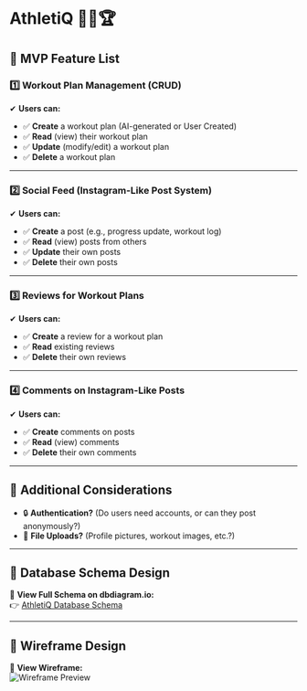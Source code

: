 # **AthletiQ** 🏋️‍♂️🏆  

## **📌 MVP Feature List**  

### **1️⃣ Workout Plan Management (CRUD)**  
✔ **Users can:**  
- ✅ **Create** a workout plan (AI-generated or User Created)  
- ✅ **Read** (view) their workout plan  
- ✅ **Update** (modify/edit) a workout plan  
- ✅ **Delete** a workout plan  

---

### **2️⃣ Social Feed (Instagram-Like Post System)**  
✔ **Users can:**  
- ✅ **Create** a post (e.g., progress update, workout log)  
- ✅ **Read** (view) posts from others  
- ✅ **Update** their own posts  
- ✅ **Delete** their own posts  

---

### **3️⃣ Reviews for Workout Plans**  
✔ **Users can:**  
- ✅ **Create** a review for a workout plan  
- ✅ **Read** existing reviews  
- ✅ **Delete** their own reviews  

---

### **4️⃣ Comments on Instagram-Like Posts**  
✔ **Users can:**  
- ✅ **Create** comments on posts  
- ✅ **Read** (view) comments  
- ✅ **Delete** their own comments  

---

## **🚀 Additional Considerations**  
- 🔒 **Authentication?** (Do users need accounts, or can they post anonymously?)  
- 📸 **File Uploads?** (Profile pictures, workout images, etc.?)  

---

## **📂 Database Schema Design**  

🔗 **View Full Schema on dbdiagram.io:**  
👉 [AthletiQ Database Schema](https://dbdiagram.io/d/Copy-of-Spotify-clone-67a2838c263d6cf9a00985be)  

---

## **🎨 Wireframe Design**  

🔗 **View Wireframe:**  
![Wireframe Preview](https://github.com/user-attachments/assets/9525ea56-87de-426a-8dd5-d5fed07af1d7)  
